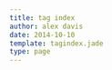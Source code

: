 ```yaml
---
title: tag index
author: alex davis
date: 2014-10-10
template: tagindex.jade
type: page
---
```


  
  
